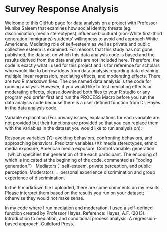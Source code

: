 # Survey Response Analysis

Welcome to this GitHub page for data analysis on a project with Professor Muniba Saleem that examines how social identity threats (eg. discrimination, media stereotypes) influence bicultural (non-White first-thrid generation immigrants) students' willingness to avoid and approach White Americans. Mediating role of self-esteem as well as private and public collective esteem is examined. For reasons that this study has not gone published, the dataset on which this data analysis code is based and the results derived from the data analysis are not included here. Therefore, the code is exactly what I used for this project and is for reference for scholars who would like to borrow ideas from data analysis regarding data cleaning, multiple linear regression, mediating effects, and moderating effects. There are two R markdown files. The one named data analysis is the code for running analysis. However, if you would like to test mediating effects or moderating effects, please download both files to your R studio or any program you prefer first and run the PROCESS Macro before you run the data analysis code because there is a user defined function from Dr. Hayes in the data analysis code.



Variable explanation (For privacy issues, explanations for each variable are not provided but their functions are provided so that you can replace them with the variables in the dataset you would like to run analysis on):

Response variables (Y): avoiding behaviors, confronting behaviors, and approaching behaviors.
Predictor variables (X): media stereotypes, ethnic media exposure, American media exposure.
Control variable: generation （which specifies the generation of the each participant. The encoding of which is indicated at the beginning of the code, commented as "coding generation."）
Mediators： self-esteem, private perception, and public perception. 
Moderators ： personal experience discrimination and group experience of discrimination.

In the R markdown file I uploaded, there are some comments on my results. Please interpret them based on the results you run on your dataset; otherwise they would not make sense.

In my code where I run mediation and moderation, I used a self-defined function created by Professor Hayes. Reference: Hayes, A.F. (2013). Introduction to mediation, and conditional process analysis: A regression-based approach. Guildford Press.
